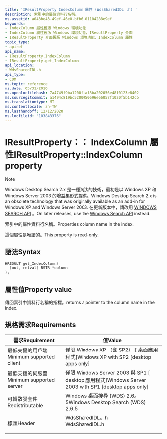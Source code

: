 ```yaml
---
title: 'IResultProperty IndexColumn 屬性 (WdsSharedIDL .h) '
description: 索引中的屬性資料行名稱。
ms.assetid: a043be43-49ef-46e0-bfb6-01104288e9ef
keywords:
- IndexColumn 屬性舊版 Windows 環境功能
- IndexColumn 屬性舊版 Windows 環境功能，IResultProperty 介面
- IResultProperty 介面舊版 Windows 環境功能，IndexColumn 屬性
topic_type:
- apiref
api_name:
- IResultProperty.IndexColumn
- IResultProperty.get_IndexColumn
api_location:
- WdsSharedIDL.h
api_type:
- COM
ms.topic: reference
ms.date: 05/31/2018
ms.openlocfilehash: 7a4749f9ba1200f1af8ba202056e48f0123e8402
ms.sourcegitcommit: a1494c819bc5200050696e66057f1020f5b142cb
ms.translationtype: MT
ms.contentlocale: zh-TW
ms.lasthandoff: 12/12/2020
ms.locfileid: "103843376"
---
```

# <a name="iresultpropertyindexcolumn-property"></a><span data-ttu-id="8c3fa-106">IResultProperty：： IndexColumn 屬性</span><span class="sxs-lookup"><span data-stu-id="8c3fa-106">IResultProperty::IndexColumn property</span></span>

> [!NOTE]
> <span data-ttu-id="8c3fa-107">Windows Desktop Search 2.x 是一種淘汰的技術，最初是以 Windows XP 和 Windows Server 2003 的增益集形式提供。</span><span class="sxs-lookup"><span data-stu-id="8c3fa-107">Windows Desktop Search 2.x is an obsolete technology that was originally available as an add-in for Windows XP and Windows Server 2003.</span></span> <span data-ttu-id="8c3fa-108">在更新版本中，請改用 [WINDOWS SEARCH API](../search/-search-reference-entry-page.md) 。</span><span class="sxs-lookup"><span data-stu-id="8c3fa-108">On later releases, use the [Windows Search API](../search/-search-reference-entry-page.md) instead.</span></span> 

<span data-ttu-id="8c3fa-109">索引中的屬性資料行名稱。</span><span class="sxs-lookup"><span data-stu-id="8c3fa-109">Properties column name in the index.</span></span>

<span data-ttu-id="8c3fa-110">這個屬性是唯讀的。</span><span class="sxs-lookup"><span data-stu-id="8c3fa-110">This property is read-only.</span></span>

## <a name="syntax"></a><span data-ttu-id="8c3fa-111">語法</span><span class="sxs-lookup"><span data-stu-id="8c3fa-111">Syntax</span></span>


```C++
HRESULT get_IndexColumn(
  [out, retval] BSTR *column
);
```



## <a name="property-value"></a><span data-ttu-id="8c3fa-112">屬性值</span><span class="sxs-lookup"><span data-stu-id="8c3fa-112">Property value</span></span>

<span data-ttu-id="8c3fa-113">傳回索引中資料行名稱的指標。</span><span class="sxs-lookup"><span data-stu-id="8c3fa-113">returns a pointer to the column name in the index.</span></span>

## <a name="requirements"></a><span data-ttu-id="8c3fa-114">規格需求</span><span class="sxs-lookup"><span data-stu-id="8c3fa-114">Requirements</span></span>



| <span data-ttu-id="8c3fa-115">需求</span><span class="sxs-lookup"><span data-stu-id="8c3fa-115">Requirement</span></span> | <span data-ttu-id="8c3fa-116">值</span><span class="sxs-lookup"><span data-stu-id="8c3fa-116">Value</span></span> |
|-------------------------------------|-------------------------------------------------------------------------------------------|
| <span data-ttu-id="8c3fa-117">最低支援的用戶端</span><span class="sxs-lookup"><span data-stu-id="8c3fa-117">Minimum supported client</span></span><br/> | <span data-ttu-id="8c3fa-118">僅限 Windows XP （含 SP2） \[ 桌面應用程式\]</span><span class="sxs-lookup"><span data-stu-id="8c3fa-118">Windows XP with SP2 \[desktop apps only\]</span></span><br/>                                      |
| <span data-ttu-id="8c3fa-119">最低支援的伺服器</span><span class="sxs-lookup"><span data-stu-id="8c3fa-119">Minimum supported server</span></span><br/> | <span data-ttu-id="8c3fa-120">僅限 Windows Server 2003 與 SP1 \[ desktop 應用程式\]</span><span class="sxs-lookup"><span data-stu-id="8c3fa-120">Windows Server 2003 with SP1 \[desktop apps only\]</span></span><br/>                             |
| <span data-ttu-id="8c3fa-121">可轉散發套件</span><span class="sxs-lookup"><span data-stu-id="8c3fa-121">Redistributable</span></span><br/>          | <span data-ttu-id="8c3fa-122">Windows 桌面搜尋 (WDS) 2.6。5</span><span class="sxs-lookup"><span data-stu-id="8c3fa-122">Windows Desktop Search (WDS) 2.6.5</span></span><br/>                                             |
| <span data-ttu-id="8c3fa-123">標頭</span><span class="sxs-lookup"><span data-stu-id="8c3fa-123">Header</span></span><br/>                   | <dl> <span data-ttu-id="8c3fa-124"><dt>WdsSharedIDL。h</dt></span><span class="sxs-lookup"><span data-stu-id="8c3fa-124"><dt>WdsSharedIDL.h</dt></span></span> </dl> |



 

 





